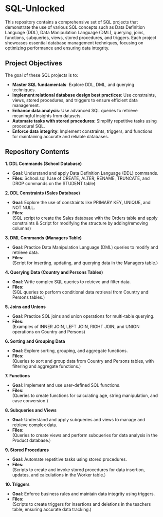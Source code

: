 # SQL-Unlocked
This repository contains a comprehensive set of SQL projects that demonstrate the use of various SQL concepts such as Data Definition Language (DDL), Data Manipulation Language (DML), querying, joins, functions, subqueries, views, stored procedures, and triggers. Each project showcases essential database management techniques, focusing on optimizing performance and ensuring data integrity.
## Project Objectives
The goal of these SQL projects is to:
- **Master SQL fundamentals**: Explore DDL, DML, and querying techniques.
- **Implement relational database design best practices**: Use constraints, views, stored procedures, and triggers to ensure efficient data management.
- **Enhance data analysis**: Use advanced SQL queries to retrieve meaningful insights from datasets.
- **Automate tasks with stored procedures**: Simplify repetitive tasks using procedural SQL.
- **Enforce data integrity**: Implement constraints, triggers, and functions for maintaining accurate and reliable databases.
## Repository Contents
**1. DDL Commands (School Database)**  
 - **Goal**: Understand and apply Data Definition Language (DDL) commands.  
- **Files**: School.sql 
            (Use of CREATE, ALTER, RENAME, TRUNCATE, and DROP commands on the STUDENT table) 
            
**2. DDL Constraints (Sales Database)**  
  - **Goal**: Explore the use of constraints like PRIMARY KEY, UNIQUE, and NOT NULL.  
  - **Files**:  
(SQL script to create the Sales database with the Orders table and apply constraints & Script for modifying the structure by adding/removing columns)  

**3. DML Commands (Managers Table)**  
  - **Goal**: Practice Data Manipulation Language (DML) queries to modify and retrieve data.  
  - **Files**:    
(Script for inserting, updating, and querying data in the Managers table.)  

**4. Querying Data (Country and Persons Tables)**  
  - **Goal**: Write complex SQL queries to retrieve and filter data.  
 - **Files**:    
(SQL queries to perform conditional data retrieval from Country and Persons tables.)  

**5. Joins and Unions**  
- **Goal**: Practice SQL joins and union operations for multi-table querying.    
- **Files**:  
(Examples of INNER JOIN, LEFT JOIN, RIGHT JOIN, and UNION operations on Country and Persons)  

**6. Sorting and Grouping Data**  
- **Goal**: Explore sorting, grouping, and aggregate functions.  
- **Files**:  
(Queries to sort and group data from Country and Persons tables, with filtering and aggregate functions.)

**7. Functions**  
- **Goal**: Implement and use user-defined SQL functions.  
- **Files**:  
(Queries to create functions for calculating age, string manipulation, and case conversion.)

**8. Subqueries and Views**
- **Goal**: Understand and apply subqueries and views to manage and retrieve complex data.  
- **Files**:  
  (Queries to create views and perform subqueries for data analysis in the Product database.)
  
**9. Stored Procedures**  
- **Goal**: Automate repetitive tasks using stored procedures.  
- **Files**:  
(Scripts to create and invoke stored procedures for data insertion, updates, and calculations in the Worker table.)

**10. Triggers**  
- **Goal**: Enforce business rules and maintain data integrity using triggers.  
- **Files**:  
(Scripts to create triggers for insertions and deletions in the teachers table, ensuring accurate data tracking.)  

